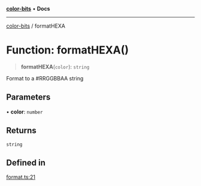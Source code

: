 [**color-bits**](../README.md) • **Docs**

***

[color-bits](../README.md) / formatHEXA

# Function: formatHEXA()

> **formatHEXA**(`color`): `string`

Format to a #RRGGBBAA string

## Parameters

• **color**: `number`

## Returns

`string`

## Defined in

[format.ts:21](https://github.com/romgrk/color-bits/blob/e6e18569fa37645f22dd4f4c831dece10d0dd00b/src/format.ts#L21)
